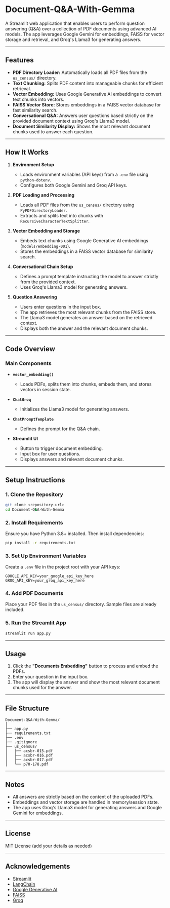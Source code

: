 # Document-Q&A-With-Gemma

A Streamlit web application that enables users to perform question answering (Q&A) over a collection of PDF documents using advanced AI models. The app leverages Google Gemini for embeddings, FAISS for vector storage and retrieval, and Groq's Llama3 for generating answers.

---

## Features

- **PDF Directory Loader:** Automatically loads all PDF files from the `us_census/` directory.
- **Text Chunking:** Splits PDF content into manageable chunks for efficient retrieval.
- **Vector Embedding:** Uses Google Generative AI embeddings to convert text chunks into vectors.
- **FAISS Vector Store:** Stores embeddings in a FAISS vector database for fast similarity search.
- **Conversational Q&A:** Answers user questions based strictly on the provided document context using Groq's Llama3 model.
- **Document Similarity Display:** Shows the most relevant document chunks used to answer each question.

---

## How It Works

1. **Environment Setup**
   - Loads environment variables (API keys) from a `.env` file using `python-dotenv`.
   - Configures both Google Gemini and Groq API keys.

2. **PDF Loading and Processing**
   - Loads all PDF files from the `us_census/` directory using `PyPDFDirectoryLoader`.
   - Extracts and splits text into chunks with `RecursiveCharacterTextSplitter`.

3. **Vector Embedding and Storage**
   - Embeds text chunks using Google Generative AI embeddings (`models/embedding-001`).
   - Stores the embeddings in a FAISS vector database for similarity search.

4. **Conversational Chain Setup**
   - Defines a prompt template instructing the model to answer strictly from the provided context.
   - Uses Groq's Llama3 model for generating answers.

5. **Question Answering**
   - Users enter questions in the input box.
   - The app retrieves the most relevant chunks from the FAISS store.
   - The Llama3 model generates an answer based on the retrieved context.
   - Displays both the answer and the relevant document chunks.

---

## Code Overview

### Main Components

- **`vector_embedding()`**
  - Loads PDFs, splits them into chunks, embeds them, and stores vectors in session state.

- **`ChatGroq`**
  - Initializes the Llama3 model for generating answers.

- **`ChatPromptTemplate`**
  - Defines the prompt for the Q&A chain.

- **Streamlit UI**
  - Button to trigger document embedding.
  - Input box for user questions.
  - Displays answers and relevant document chunks.

---

## Setup Instructions

### 1. Clone the Repository

```sh
git clone <repository-url>
cd Document-Q&A-With-Gemma
```

### 2. Install Requirements

Ensure you have Python 3.8+ installed. Then install dependencies:

```sh
pip install -r requirements.txt
```

### 3. Set Up Environment Variables

Create a `.env` file in the project root with your API keys:

```
GOOGLE_API_KEY=your_google_api_key_here
GROQ_API_KEY=your_groq_api_key_here
```

### 4. Add PDF Documents

Place your PDF files in the `us_census/` directory. Sample files are already included.

### 5. Run the Streamlit App

```sh
streamlit run app.py
```

---

## Usage

1. Click the **"Documents Embedding"** button to process and embed the PDFs.
2. Enter your question in the input box.
3. The app will display the answer and show the most relevant document chunks used for the answer.

---

## File Structure

```
Document-Q&A-With-Gemma/
│
├── app.py
├── requirements.txt
├── .env
├── .gitignore
├── us_census/
│   ├── acsbr-015.pdf
│   ├── acsbr-016.pdf
│   ├── acsbr-017.pdf
│   └── p70-178.pdf
```

---

## Notes

- All answers are strictly based on the content of the uploaded PDFs.
- Embeddings and vector storage are handled in memory/session state.
- The app uses Groq's Llama3 model for generating answers and Google Gemini for embeddings.

---

## License

MIT License (add your details as needed)

---

## Acknowledgements

- [Streamlit](https://streamlit.io/)
- [LangChain](https://python.langchain.com/)
- [Google Generative AI](https://ai.google.dev/)
- [FAISS](https://faiss.ai/)
- [Groq](https://groq.com/)
